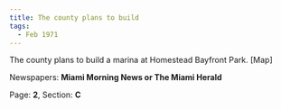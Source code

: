 ```yaml
---  
title: The county plans to build  
tags:  
  - Feb 1971  
---  
```

  
The county plans to build a marina at Homestead Bayfront Park. [Map]  
  
Newspapers: **Miami Morning News or The Miami Herald**  
  
Page: **2**, Section: **C** 
